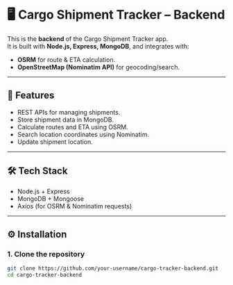 # 🖥️ Cargo Shipment Tracker – Backend

This is the **backend** of the Cargo Shipment Tracker app.  
It is built with **Node.js, Express, MongoDB**, and integrates with:
- **OSRM** for route & ETA calculation.
- **OpenStreetMap (Nominatim API)** for geocoding/search.

---

## 📌 Features
- REST APIs for managing shipments.
- Store shipment data in MongoDB.
- Calculate routes and ETA using OSRM.
- Search location coordinates using Nominatim.
- Update shipment location.

---

## 🛠️ Tech Stack
- Node.js + Express
- MongoDB + Mongoose
- Axios (for OSRM & Nominatim requests)

---

## ⚙️ Installation

### 1. Clone the repository
```bash
git clone https://github.com/your-username/cargo-tracker-backend.git
cd cargo-tracker-backend
